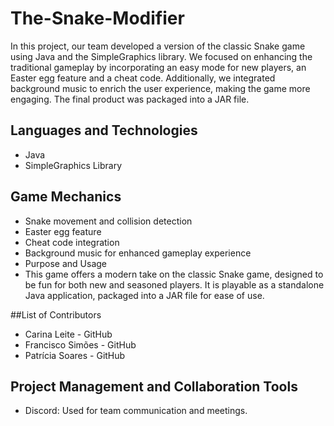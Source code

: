 # The-Snake-Modifier

In this project, our team developed a version of the classic Snake game using Java and the SimpleGraphics library. We focused on enhancing the traditional gameplay by incorporating an easy mode for new players, an Easter egg feature and a cheat code. Additionally, we integrated background music to enrich the user experience, making the game more engaging. The final product was packaged into a JAR file.

## Languages and Technologies
- Java
- SimpleGraphics Library

## Game Mechanics
- Snake movement and collision detection
- Easter egg feature
- Cheat code integration
- Background music for enhanced gameplay experience
- Purpose and Usage
- This game offers a modern take on the classic Snake game, designed to be fun for both new and seasoned players. It is playable as a standalone Java application, packaged into a JAR file for ease of use.

##List of Contributors
 - Carina Leite - GitHub
- Francisco Simões - GitHub
- Patrícia Soares - GitHub

## Project Management and Collaboration Tools
 - Discord: Used for team communication and meetings.
